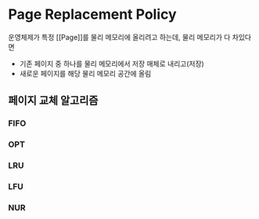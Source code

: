 # Page Replacement Policy
운영체제가 특정 [[Page]]를 물리 메모리에 올리려고 하는데, 물리 메모리가 다 차있다면

- 기존 페이지 중 하나를 물리 메모리에서 저장 매체로 내리고(저장)
- 새로운 페이지를 해당 물리 메모리 공간에 올림

## 페이지 교체 알고리즘
### FIFO
### OPT
### LRU
### LFU
### NUR
